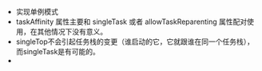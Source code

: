 - 实现单例模式
- taskAffinity 属性主要和 singleTask 或者 allowTaskReparenting 属性配对使用，在其他情况下没有意义。 
- singleTop不会引起任务栈的变更（谁启动的它，它就跟谁在同一个任务栈），而singleTask是有可能的。
- 



